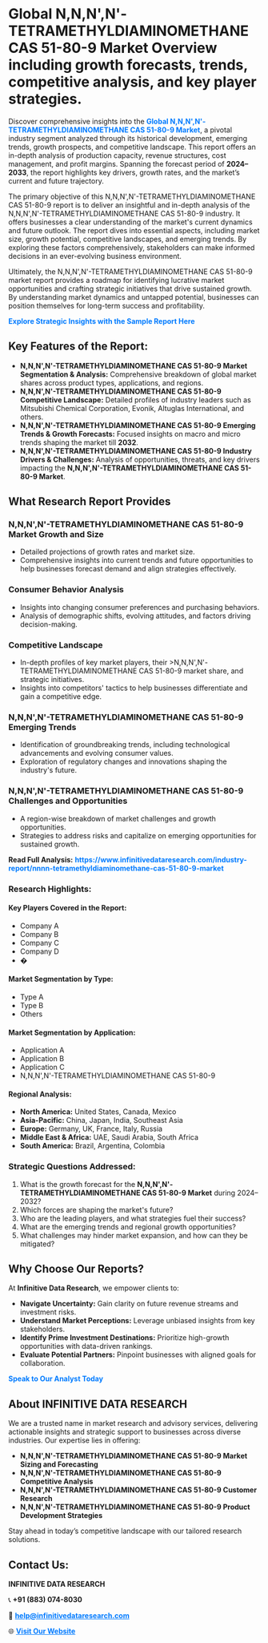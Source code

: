 <h1>Global N,N,N',N'-TETRAMETHYLDIAMINOMETHANE CAS 51-80-9 Market Overview including growth forecasts, trends, competitive analysis, and key player strategies.</h1>
<p>
Discover comprehensive insights into the 
<a href="https://www.infinitivedataresearch.com/industry-report/nnnn-tetramethyldiaminomethane-cas-51-80-9-market" rel="dofollow" style="color: #007BFF; text-decoration: none;"><strong>Global N,N,N',N'-TETRAMETHYLDIAMINOMETHANE CAS 51-80-9 Market</strong></a>, a pivotal industry segment analyzed through its historical development, emerging trends, growth prospects, and competitive landscape. This report offers an in-depth analysis of production capacity, revenue structures, cost management, and profit margins. Spanning the forecast period of <strong>2024–2033</strong>, the report highlights key drivers, growth rates, and the market’s current and future trajectory.
</p>
<p>
The primary objective of this N,N,N',N'-TETRAMETHYLDIAMINOMETHANE CAS 51-80-9 report is to deliver an insightful and in-depth analysis of the N,N,N',N'-TETRAMETHYLDIAMINOMETHANE CAS 51-80-9 industry. It offers businesses a clear understanding of the market's current dynamics and future outlook. The report dives into essential aspects, including market size, growth potential, competitive landscapes, and emerging trends. By exploring these factors comprehensively, stakeholders can make informed decisions in an ever-evolving business environment.
</p>
<p>
Ultimately, the N,N,N',N'-TETRAMETHYLDIAMINOMETHANE CAS 51-80-9 market report provides a roadmap for identifying lucrative market opportunities and crafting strategic initiatives that drive sustained growth. By understanding market dynamics and untapped potential, businesses can position themselves for long-term success and profitability.
</p>
<p>
<a href="https://www.infinitivedataresearch.com/request-sample/reportId=110379" style="color: #007BFF; text-decoration: none;"><strong>Explore Strategic Insights with the Sample Report Here</strong></a>
</p>

<h2>Key Features of the Report:</h2>
<ul>
<li><strong>N,N,N',N'-TETRAMETHYLDIAMINOMETHANE CAS 51-80-9 Market Segmentation & Analysis:</strong> Comprehensive breakdown of global market shares across product types, applications, and regions.</li>
<li><strong>N,N,N',N'-TETRAMETHYLDIAMINOMETHANE CAS 51-80-9 Competitive Landscape:</strong> Detailed profiles of industry leaders such as Mitsubishi Chemical Corporation, Evonik, Altuglas International, and others.</li>
<li><strong>N,N,N',N'-TETRAMETHYLDIAMINOMETHANE CAS 51-80-9 Emerging Trends & Growth Forecasts:</strong> Focused insights on macro and micro trends shaping the market till <strong>2032</strong>.</li>
<li><strong>N,N,N',N'-TETRAMETHYLDIAMINOMETHANE CAS 51-80-9 Industry Drivers & Challenges:</strong> Analysis of opportunities, threats, and key drivers impacting the <strong>N,N,N',N'-TETRAMETHYLDIAMINOMETHANE CAS 51-80-9 Market</strong>.</li>
</ul>

<h2>What Research Report Provides</h2>
<h3>N,N,N',N'-TETRAMETHYLDIAMINOMETHANE CAS 51-80-9 Market Growth and Size</h3>
<ul>
<li>Detailed projections of growth rates and market size.</li>
<li>Comprehensive insights into current trends and future opportunities to help businesses forecast demand and align strategies effectively.</li>
</ul>

<h3>Consumer Behavior Analysis</h3>
<ul>
<li>Insights into changing consumer preferences and purchasing behaviors.</li>
<li>Analysis of demographic shifts, evolving attitudes, and factors driving decision-making.</li>
</ul>

<h3>Competitive Landscape</h3>
<ul>
<li>In-depth profiles of key market players, their >N,N,N',N'-TETRAMETHYLDIAMINOMETHANE CAS 51-80-9 market share, and strategic initiatives.</li>
<li>Insights into competitors' tactics to help businesses differentiate and gain a competitive edge.</li>
</ul>

<h3>N,N,N',N'-TETRAMETHYLDIAMINOMETHANE CAS 51-80-9 Emerging Trends</h3>
<ul>
<li>Identification of groundbreaking trends, including technological advancements and evolving consumer values.</li>
<li>Exploration of regulatory changes and innovations shaping the industry's future.</li>
</ul>

<h3>N,N,N',N'-TETRAMETHYLDIAMINOMETHANE CAS 51-80-9 Challenges and Opportunities</h3>
<ul>
<li>A region-wise breakdown of market challenges and growth opportunities.</li>
<li>Strategies to address risks and capitalize on emerging opportunities for sustained growth.</li>
</ul>
<p><strong>Read Full Analysis:</strong> <a href="https://www.infinitivedataresearch.com/industry-report/nnnn-tetramethyldiaminomethane-cas-51-80-9-market" rel="dofollow" style="color: #007BFF; text-decoration: none;"><strong>https://www.infinitivedataresearch.com/industry-report/nnnn-tetramethyldiaminomethane-cas-51-80-9-market</strong></a></p>
<h3>Research Highlights:</h3>
<h4>Key Players Covered in the Report:</h4>
<ul><li>Company A</li><li>Company B</li><li>Company C</li><li>Company D</li><li>�</li></ul>
<h4>Market Segmentation by Type:</h4>
<ul><li>Type A</li><li>Type B</li><li>Others</li></ul>
<h4>Market Segmentation by Application:</h4>
<ul><li>Application A</li><li>Application B</li><li>Application C</li><li>N,N,N&#039;,N&#039;-TETRAMETHYLDIAMINOMETHANE CAS 51-80-9</li></ul>

<h4>Regional Analysis:</h4>
<ul>
<li><strong>North America:</strong> United States, Canada, Mexico</li>
<li><strong>Asia-Pacific:</strong> China, Japan, India, Southeast Asia</li>
<li><strong>Europe:</strong> Germany, UK, France, Italy, Russia</li>
<li><strong>Middle East & Africa:</strong> UAE, Saudi Arabia, South Africa</li>
<li><strong>South America:</strong> Brazil, Argentina, Colombia</li>
</ul>

<h3>Strategic Questions Addressed:</h3>
<ol>
<li>What is the growth forecast for the <strong>N,N,N',N'-TETRAMETHYLDIAMINOMETHANE CAS 51-80-9 Market</strong> during 2024–2032?</li>
<li>Which forces are shaping the market's future?</li>
<li>Who are the leading players, and what strategies fuel their success?</li>
<li>What are the emerging trends and regional growth opportunities?</li>
<li>What challenges may hinder market expansion, and how can they be mitigated?</li>
</ol>

<h2>Why Choose Our Reports?</h2>
<p>At <strong>Infinitive Data Research</strong>, we empower clients to:</p>
<ul>
<li><strong>Navigate Uncertainty:</strong> Gain clarity on future revenue streams and investment risks.</li>
<li><strong>Understand Market Perceptions:</strong> Leverage unbiased insights from key stakeholders.</li>
<li><strong>Identify Prime Investment Destinations:</strong> Prioritize high-growth opportunities with data-driven rankings.</li>
<li><strong>Evaluate Potential Partners:</strong> Pinpoint businesses with aligned goals for collaboration.</li>
</ul>
<p><a href="https://www.infinitivedataresearch.com/industry-report/nnnn-tetramethyldiaminomethane-cas-51-80-9-market" rel="dofollow" style="color: #007BFF; text-decoration: none;"><strong>Speak to Our Analyst Today</strong></a></p>

<h2>About INFINITIVE DATA RESEARCH</h2>
<p>We are a trusted name in market research and advisory services, delivering actionable insights and strategic support to businesses across diverse industries. Our expertise lies in offering:</p>
<ul>
<li><strong>N,N,N',N'-TETRAMETHYLDIAMINOMETHANE CAS 51-80-9 Market Sizing and Forecasting</strong></li>
<li><strong>N,N,N',N'-TETRAMETHYLDIAMINOMETHANE CAS 51-80-9 Competitive Analysis</strong></li>
<li><strong>N,N,N',N'-TETRAMETHYLDIAMINOMETHANE CAS 51-80-9 Customer Research</strong></li>
<li><strong>N,N,N',N'-TETRAMETHYLDIAMINOMETHANE CAS 51-80-9 Product Development Strategies</strong></li>
</ul>
<p>Stay ahead in today’s competitive landscape with our tailored research solutions.</p>

<h2>Contact Us:</h2>
<p><strong>INFINITIVE DATA RESEARCH</strong></p>
<p>📞 <strong>+91 (883) 074-8030</strong></p>
<p>📧 <strong><a href="mailto:help@infinitivedataresearch.com" style="color: #007BFF;">help@infinitivedataresearch.com</a></strong></p>
<p>🌐 <strong><a href="https://www.infinitivedataresearch.com" rel="dofollow" style="color: #007BFF;">Visit Our Website</a></strong></p>